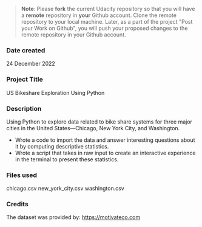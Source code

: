 >**Note**: Please **fork** the current Udacity repository so that you will have a **remote** repository in **your** Github account. Clone the remote repository to your local machine. Later, as a part of the project "Post your Work on Github", you will push your proposed changes to the remote repository in your Github account.

### Date created
24 December 2022

### Project Title
US Bikeshare Exploration Using Python

### Description
Using Python to explore data related to bike share systems for three major cities in the United States—Chicago, New York City, and Washington.
- Wrote a code to import the data and answer interesting questions about it by computing descriptive statistics.
- Wrote a script that takes in raw input to create an interactive experience in the terminal to present these statistics.

### Files used
chicago.csv
new_york_city.csv
washington.csv

### Credits
The dataset was provided by: https://motivateco.com

